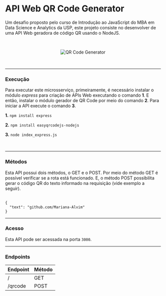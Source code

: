 # API Web QR Code Generator

Um desafio proposto pelo curso de Introdução ao JavaScript do MBA em Data Science e Analytics da USP, este projeto consiste no desenvolver de uma API Web geradora de código QR usando o NodeJS.

<br>

<div align="center">

![QR Code Generator](https://user-images.githubusercontent.com/104532249/226786735-c4874692-bec3-45fa-ae2f-53e94fb8b34a.gif)

</div>


<br>

---
### Execução

Para executar este microsserviço, primeiramente, é necessário instalar o módulo *express* para criação de APIs Web executando o comando **1**. E então, instalar o módulo gerador de QR Code por meio do comando **2**. Para iniciar a API execute o comando **3**. 

**1.** `npm install express`

**2.** `npm install easyqrcodejs-nodejs`

**3.** `node index_express.js`

<br>

---
### Métodos
Esta API possui dois métodos, o GET e o POST. Por meio do método GET é possível verificar se a rota está funcionado. E, o método POST possibilita gerar o código QR do texto informado na requisição (vide exemplo a seguir).   
<br>

```
{
  "text": "github.com/Mariana-Alvim"
}
```

---
### Acesso
Esta API pode ser acessada na porta `3000`. 
<br>

---
### Endpoints
<div align="center">

|Endpoint|Método|
|---|---|
|/|GET|
|/qrcode|POST|

</div>

<br>
